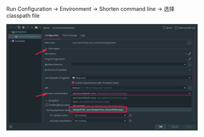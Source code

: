Run Configuration -> Environment -> Shorten command line -> 选择classpath file

![1561281227161](assets/1561281227161.png)